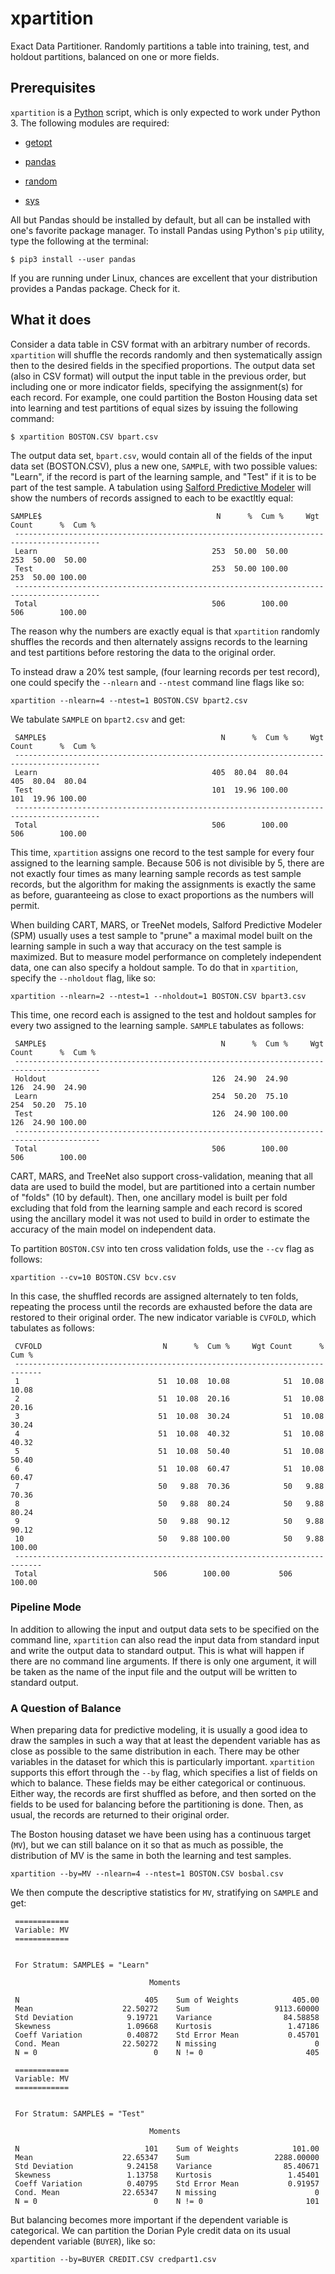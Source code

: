 # xpartition
Exact Data Partitioner.  Randomly partitions a table into training, test, and holdout partitions, balanced on one or more fields.

## Prerequisites
`xpartition` is a [Python](https://www.python.org/) script, which is only expected to work under Python 3.  The following modules are required:

* [getopt](https://docs.python.org/3/library/getopt.html)

* [pandas](https://pandas.pydata.org/)

* [random](https://docs.python.org/3/library/random.html)

* [sys](https://docs.python.org/3/library/sys.html)

All but Pandas should be installed by default, but all can be installed with one's favorite package manager.  To install Pandas using Python's `pip` utility, type the following at the terminal:

```
$ pip3 install --user pandas
```

If you are running under Linux, chances are excellent that your distribution provides a Pandas package.  Check for it.

## What it does

Consider a data table in CSV format with an arbitrary number of records.  `xpartition` will shuffle the records randomly and then systematically assign then to the desired fields in the specified proportions.  The output data set (also in CSV format) will output the input table in the previous order, but including one or more indicator fields, specifying the assignment(s) for each record.  For example, one could partition the Boston Housing data set into learning and test partitions of equal sizes by issuing the following command:
```
$ xpartition BOSTON.CSV bpart.csv
```
The output data set, `bpart.csv`, would contain all of the fields of the input data set (BOSTON.CSV), plus a new one, `SAMPLE`, with two possible values: "Learn", if the record is part of the learning sample, and "Test" if it is to be part of the test sample.  A tabulation using [Salford Predictive Modeler](https://www.salford-systems.com/SPM) will show the numbers of records assigned to each to be exactltly equal:
```
SAMPLE$                                       N      %  Cum %     Wgt Count      %  Cum %
 -----------------------------------------------------------------------------------------
 Learn                                       253  50.00  50.00           253  50.00  50.00
 Test                                        253  50.00 100.00           253  50.00 100.00
 -----------------------------------------------------------------------------------------
 Total                                       506        100.00           506        100.00
```

The reason why the numbers are exactly equal is that `xpartition` randomly shuffles the records and then alternately assigns records to the learning and test partitions before restoring the data to the original order.

To instead draw a 20% test sample, (four learning records per test record), one could specify the `--nlearn` and `--ntest` command line flags like so:
```
xpartition --nlearn=4 --ntest=1 BOSTON.CSV bpart2.csv
```
We tabulate `SAMPLE` on `bpart2.csv` and get:
```
 SAMPLE$                                       N      %  Cum %     Wgt Count      %  Cum %
 -----------------------------------------------------------------------------------------
 Learn                                       405  80.04  80.04           405  80.04  80.04
 Test                                        101  19.96 100.00           101  19.96 100.00
 -----------------------------------------------------------------------------------------
 Total                                       506        100.00           506        100.00
```

This time, `xpartition` assigns one record to the test sample for every four assigned to the learning sample.  Because 506 is not divisible by 5, there are not exactly four times as many learning sample records as test sample records, but the algorithm for making the assignments is exactly the same as before, guaranteeing as close to exact proportions as the numbers will permit.

When building CART, MARS, or TreeNet models, Salford Predictive Modeler (SPM) usually uses a test sample to "prune" a maximal model built on the learning sample in such a way that accuracy on the test sample is maximized.  But to measure model performance on completely independent data, one can also specify a holdout sample.  To do that in `xpartition`, specify the `--nholdout` flag, like so:
```
xpartition --nlearn=2 --ntest=1 --nholdout=1 BOSTON.CSV bpart3.csv
```
This time, one record each is assigned to the test and holdout samples for every two assigned to the learning sample.  `SAMPLE` tabulates as follows:
```
 SAMPLE$                                       N      %  Cum %     Wgt Count      %  Cum %
 -----------------------------------------------------------------------------------------
 Holdout                                     126  24.90  24.90           126  24.90  24.90
 Learn                                       254  50.20  75.10           254  50.20  75.10
 Test                                        126  24.90 100.00           126  24.90 100.00
 -----------------------------------------------------------------------------------------
 Total                                       506        100.00           506        100.00
```
CART, MARS, and TreeNet also support cross-validation, meaning that all data are used to build the model, but are partitioned into a certain number of "folds" (10 by default).  Then, one ancillary model is built per fold excluding that fold from the learning sample and each record is scored using the ancillary model it was not used to build in order to estimate the accuracy of the main model on independent data.

To partition `BOSTON.CSV` into ten cross validation folds, use the `--cv` flag as follows:
```
xpartition --cv=10 BOSTON.CSV bcv.csv
```
In this case, the shuffled records are assigned alternately to ten folds, repeating the process until the records are exhausted before the data are restored to their original order.  The new indicator variable is `CVFOLD`, which tabulates as follows:
```
 CVFOLD                           N      %  Cum %     Wgt Count      %  Cum %
 ----------------------------------------------------------------------------
 1                               51  10.08  10.08            51  10.08  10.08
 2                               51  10.08  20.16            51  10.08  20.16
 3                               51  10.08  30.24            51  10.08  30.24
 4                               51  10.08  40.32            51  10.08  40.32
 5                               51  10.08  50.40            51  10.08  50.40
 6                               51  10.08  60.47            51  10.08  60.47
 7                               50   9.88  70.36            50   9.88  70.36
 8                               50   9.88  80.24            50   9.88  80.24
 9                               50   9.88  90.12            50   9.88  90.12
 10                              50   9.88 100.00            50   9.88 100.00
 ----------------------------------------------------------------------------
 Total                          506        100.00           506        100.00
```

### Pipeline Mode

In addition to allowing the input and output data sets to be specified on the command line, `xpartition` can also read the input data from standard input and write the output data to standard output.  This is what will happen if there are no command line arguments.  If there is only one argument, it will be taken as the name of the input file and the output will be written to standard output.

### A Question of Balance

When preparing data for predictive modeling, it is usually a good idea to draw the samples in such a way that at least the dependent variable has as close as possible to the same distribution in each.  There may be other variables in the dataset for which this is particularly important.  `xpartition` supports this effort through the `--by` flag, which specifies a list of fields on which to balance.  These fields may be either categorical or continuous.  Either way, the records are first shuffled as before, and then sorted on the fields to be used for balancing before the partitioning is done.  Then, as usual, the records are returned to their original order.

The Boston housing dataset we have been using has a continuous target (`MV`), but we can still balance on it so that as much as possible, the distribution of MV is the same in both the learning and test samples.
```
xpartition --by=MV --nlearn=4 --ntest=1 BOSTON.CSV bosbal.csv
```

We then compute the descriptive statistics for `MV`, stratifying on `SAMPLE` and get:
```
 ============
 Variable: MV
 ============


 For Stratum: SAMPLE$ = "Learn"

                               Moments

 N                            405    Sum of Weights            405.00
 Mean                    22.50272    Sum                   9113.60000
 Std Deviation            9.19721    Variance                84.58858
 Skewness                 1.09668    Kurtosis                 1.47186
 Coeff Variation          0.40872    Std Error Mean           0.45701
 Cond. Mean              22.50272    N missing                      0
 N = 0                          0    N != 0                       405
```
```
 ============
 Variable: MV
 ============


 For Stratum: SAMPLE$ = "Test"

                               Moments

 N                            101    Sum of Weights            101.00
 Mean                    22.65347    Sum                   2288.00000
 Std Deviation            9.24158    Variance                85.40671
 Skewness                 1.13758    Kurtosis                 1.45401
 Coeff Variation          0.40795    Std Error Mean           0.91957
 Cond. Mean              22.65347    N missing                      0
 N = 0                          0    N != 0                       101
```

But balancing becomes more important if the dependent variable is categorical.  We can partition the Dorian Pyle credit data on its usual dependent variable (`BUYER`), like so:
```
xpartition --by=BUYER CREDIT.CSV credpart1.csv
```
